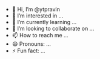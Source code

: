 - 👋 Hi, I’m @ytpravin
- 👀 I’m interested in ...
- 🌱 I’m currently learning ...
- 💞️ I’m looking to collaborate on ...
- 📫 How to reach me ...
- 😄 Pronouns: ...
- ⚡ Fun fact: ...

<!---
ytpravin/ytpravin is a ✨ special ✨ repository because its `README.md` (this file) appears on your GitHub profile.
You can click the Preview link to take a look at your changes.
--->
